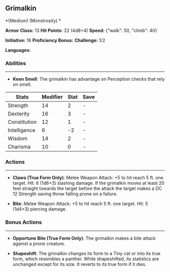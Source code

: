 ## Grimalkin
*(Medium) (Monstrosity) *

**Armor Class:** 13
**Hit Points:** 22 (4d8+4)
**Speed:** {"walk": 50, "climb": 40}

**Initiative:** 16
**Proficiency Bonus:**
**Challenge:** 1/2

**Languages:** 

### Abilities
 --- 
- **Keen Smell**: The grimalkin has advantage on Perception checks that rely on smell.



| Stats | Modifier | Stat | Save
| ---- | ---- | ---- | ---- |
| Strength | 14 | 2 | - |
| Dexterity | 16 | 3 | - |
| Constitution | 12 | 1 | - |
| Intelligence | 6 | -2 | - |
| Wisdom | 14 | 2 | - |
| Charisma | 10 | 0 | - |

### Actions
 --- 
- **Claws (True Form Only)**: Melee Weapon Attack: +5 to hit  reach 5 ft.  one target. Hit: 6 (1d6+3) slashing damage. If the grimalkin moves at least 20 feet straight towards the target before the attack  the target makes a DC 12 Strength saving throw  falling prone on a failure.

- **Bite**: Melee Weapon Attack: +5 to hit  reach 5 ft.  one target. Hit: 5 (1d4+3) piercing damage.

### Bonus Actions
 --- 
- **Opportune Bite (True Form Only)**: The grimalkin makes a bite attack against a prone creature.

- **Shapeshift**: The grimalkin changes its form to a Tiny cat or into its true form, which resembles a panther. While shapeshifted, its statistics are unchanged except for its size. It reverts to its true form if it dies.

